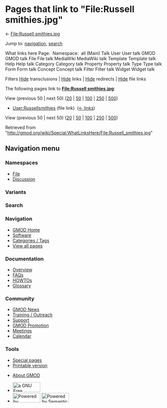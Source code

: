 <div id="mw-page-base" class="noprint">

</div>

<div id="mw-head-base" class="noprint">

</div>

<div id="content" class="mw-body" role="main">

<span id="top"></span>

<div id="mw-js-message" style="display:none;">

</div>



# <span dir="auto">Pages that link to "File:Russell smithies.jpg"</span>

<div id="bodyContent">

<div id="contentSub">

← [File:Russell
smithies.jpg](/wiki/File:Russell_smithies.jpg "File:Russell smithies.jpg")

</div>

<div id="jump-to-nav" class="mw-jump">

Jump to: [navigation](#mw-navigation), [search](#p-search)

</div>

<div id="mw-content-text">

What links here Page:  Namespace:  all (Main) Talk User User talk GMOD
GMOD talk File File talk MediaWiki MediaWiki talk Template Template talk
Help Help talk Category Category talk Property Property talk Type Type
talk Form Form talk Concept Concept talk Filter Filter talk Widget
Widget talk

Filters
[Hide](/mediawiki/index.php?title=Special:WhatLinksHere/File:Russell_smithies.jpg&hidetrans=1 "Special:WhatLinksHere/File:Russell smithies.jpg")
transclusions \|
[Hide](/mediawiki/index.php?title=Special:WhatLinksHere/File:Russell_smithies.jpg&hidelinks=1 "Special:WhatLinksHere/File:Russell smithies.jpg")
links \|
[Hide](/mediawiki/index.php?title=Special:WhatLinksHere/File:Russell_smithies.jpg&hideredirs=1 "Special:WhatLinksHere/File:Russell smithies.jpg")
redirects \|
[Hide](/mediawiki/index.php?title=Special:WhatLinksHere/File:Russell_smithies.jpg&hideimages=1 "Special:WhatLinksHere/File:Russell smithies.jpg")
file links

The following pages link to **[File:Russell
smithies.jpg](/wiki/File:Russell_smithies.jpg "File:Russell smithies.jpg")**:

View (previous 50 \| next 50)
([20](/mediawiki/index.php?title=Special:WhatLinksHere/File:Russell_smithies.jpg&limit=20 "Special:WhatLinksHere/File:Russell smithies.jpg")
\|
[50](/mediawiki/index.php?title=Special:WhatLinksHere/File:Russell_smithies.jpg&limit=50 "Special:WhatLinksHere/File:Russell smithies.jpg")
\|
[100](/mediawiki/index.php?title=Special:WhatLinksHere/File:Russell_smithies.jpg&limit=100 "Special:WhatLinksHere/File:Russell smithies.jpg")
\|
[250](/mediawiki/index.php?title=Special:WhatLinksHere/File:Russell_smithies.jpg&limit=250 "Special:WhatLinksHere/File:Russell smithies.jpg")
\|
[500](/mediawiki/index.php?title=Special:WhatLinksHere/File:Russell_smithies.jpg&limit=500 "Special:WhatLinksHere/File:Russell smithies.jpg"))

- [User:Russellsmithies](/wiki/User:Russellsmithies "User:Russellsmithies")
  (file link) ‎ <span class="mw-whatlinkshere-tools">([←
  links](/mediawiki/index.php?title=Special:WhatLinksHere&target=User%3ARussellsmithies "Special:WhatLinksHere"))</span>

View (previous 50 \| next 50)
([20](/mediawiki/index.php?title=Special:WhatLinksHere/File:Russell_smithies.jpg&limit=20 "Special:WhatLinksHere/File:Russell smithies.jpg")
\|
[50](/mediawiki/index.php?title=Special:WhatLinksHere/File:Russell_smithies.jpg&limit=50 "Special:WhatLinksHere/File:Russell smithies.jpg")
\|
[100](/mediawiki/index.php?title=Special:WhatLinksHere/File:Russell_smithies.jpg&limit=100 "Special:WhatLinksHere/File:Russell smithies.jpg")
\|
[250](/mediawiki/index.php?title=Special:WhatLinksHere/File:Russell_smithies.jpg&limit=250 "Special:WhatLinksHere/File:Russell smithies.jpg")
\|
[500](/mediawiki/index.php?title=Special:WhatLinksHere/File:Russell_smithies.jpg&limit=500 "Special:WhatLinksHere/File:Russell smithies.jpg"))

</div>

<div class="printfooter">

Retrieved from
"<http://gmod.org/wiki/Special:WhatLinksHere/File:Russell_smithies.jpg>"

</div>

<div id="catlinks" class="catlinks catlinks-allhidden">

</div>

<div class="visualClear">

</div>

</div>

</div>

<div id="mw-navigation">

## Navigation menu

<div id="mw-head">



<div id="left-navigation">

<div id="p-namespaces" class="vectorTabs" role="navigation"
aria-labelledby="p-namespaces-label">

### Namespaces

- <span id="ca-nstab-image"><a href="/wiki/File:Russell_smithies.jpg" accesskey="c"
  title="View the file page [c]">File</a></span>
- <span id="ca-talk"><a
  href="/mediawiki/index.php?title=File_talk:Russell_smithies.jpg&amp;action=edit&amp;redlink=1"
  accesskey="t"
  title="Discussion about the content page [t]">Discussion</a></span>

</div>

<div id="p-variants" class="vectorMenu emptyPortlet" role="navigation"
aria-labelledby="p-variants-label">

### 

### Variants[](#)

<div class="menu">

</div>

</div>

</div>

<div id="right-navigation">





</div>

<div id="p-search" role="search">

### Search

<div id="simpleSearch">

</div>

</div>

</div>

</div>

<div id="mw-panel">

<div id="p-logo" role="banner">

<a href="/wiki/Main_Page"
style="background-image: url(http://gmod.org/images/GMOD-cogs.png);"
title="Visit the main page"></a>

</div>

<div id="p-Navigation" class="portal" role="navigation"
aria-labelledby="p-Navigation-label">

### Navigation

<div class="body">

- <span id="n-GMOD-Home">[GMOD Home](/wiki/Main_Page)</span>
- <span id="n-Software">[Software](/wiki/GMOD_Components)</span>
- <span id="n-Categories-.2F-Tags">[Categories /
  Tags](/wiki/Categories)</span>
- <span id="n-View-all-pages">[View all
  pages](/wiki/Special:AllPages)</span>

</div>

</div>

<div id="p-Documentation" class="portal" role="navigation"
aria-labelledby="p-Documentation-label">

### Documentation

<div class="body">

- <span id="n-Overview">[Overview](/wiki/Overview)</span>
- <span id="n-FAQs">[FAQs](/wiki/Category:FAQ)</span>
- <span id="n-HOWTOs">[HOWTOs](/wiki/Category:HOWTO)</span>
- <span id="n-Glossary">[Glossary](/wiki/Glossary)</span>

</div>

</div>

<div id="p-Community" class="portal" role="navigation"
aria-labelledby="p-Community-label">

### Community

<div class="body">

- <span id="n-GMOD-News">[GMOD News](/wiki/GMOD_News)</span>
- <span id="n-Training-.2F-Outreach">[Training /
  Outreach](/wiki/Training_and_Outreach)</span>
- <span id="n-Support">[Support](/wiki/Support)</span>
- <span id="n-GMOD-Promotion">[GMOD
  Promotion](/wiki/GMOD_Promotion)</span>
- <span id="n-Meetings">[Meetings](/wiki/Meetings)</span>
- <span id="n-Calendar">[Calendar](/wiki/Calendar)</span>

</div>

</div>

<div id="p-tb" class="portal" role="navigation"
aria-labelledby="p-tb-label">

### Tools

<div class="body">

- <span id="t-specialpages"><a href="/wiki/Special:SpecialPages" accesskey="q"
  title="A list of all special pages [q]">Special pages</a></span>
- <span id="t-print"><a
  href="/mediawiki/index.php?title=Special:WhatLinksHere/File:Russell_smithies.jpg&amp;printable=yes"
  rel="alternate" accesskey="p"
  title="Printable version of this page [p]">Printable version</a></span>

</div>

</div>

</div>

</div>

<div id="footer" role="contentinfo">

- <span id="footer-places-about">[About
  GMOD](/wiki/GMOD:About "GMOD:About")</span>

<!-- -->

- <span id="footer-copyrightico">[<img src="http://www.gnu.org/graphics/gfdl-logo-small.png" width="88"
  height="31" alt="a GNU Free Documentation License" />](http://www.gnu.org/licenses/fdl-1.3.html)</span>
- <span id="footer-poweredbyico">[<img src="/mediawiki/skins/common/images/poweredby_mediawiki_88x31.png"
  width="88" height="31" alt="Powered by MediaWiki" />](//www.mediawiki.org/)
  [<img
  src="/mediawiki/extensions/SemanticMediaWiki/includes/../resources/images/smw_button.png"
  width="88" height="31" alt="Powered by Semantic MediaWiki" />](https://www.semantic-mediawiki.org/wiki/Semantic_MediaWiki)</span>

<div style="clear:both">

</div>

</div>
